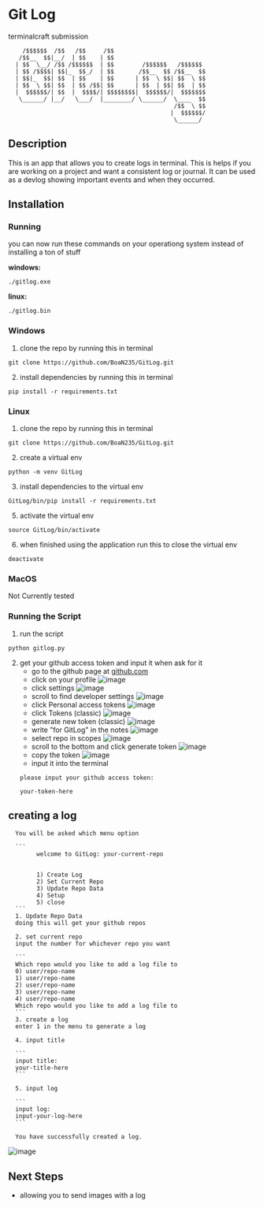 # Git Log
terminalcraft submission

```
    /$$$$$$  /$$   /$$     /$$                          
   /$$__  $$|__/  | $$    | $$                          
  | $$  \__/ /$$ /$$$$$$  | $$        /$$$$$$   /$$$$$$ 
  | $$ /$$$$| $$|_  $$_/  | $$       /$$__  $$ /$$__  $$
  | $$|_  $$| $$  | $$    | $$      | $$  \ $$| $$  \ $$
  | $$  \ $$| $$  | $$ /$$| $$      | $$  | $$| $$  | $$
  |  $$$$$$/| $$  |  $$$$/| $$$$$$$$|  $$$$$$/|  $$$$$$$
   \______/ |__/   \___/  |________/ \______/  \____  $$
                                               /$$  \ $$
                                              |  $$$$$$/
                                               \______/
```
## Description
This is an app that allows you to create logs in terminal. This is helps if you are working on a project and want a consistent log or journal. It can be used as a devlog showing important events and when they occurred.

## Installation

### Running

you can now run these commands on your operationg system instead of installing a ton of stuff

**windows:**
```
./gitlog.exe
```
**linux:**
```
./gitlog.bin
```

### Windows
1. clone the repo by running this in terminal

```
git clone https://github.com/BoaN235/GitLog.git
```

2. install dependencies by running this in terminal
```
pip install -r requirements.txt
```
### Linux
1. clone the repo by running this in terminal

```
git clone https://github.com/BoaN235/GitLog.git
```

2. create a virtual env 
```
python -m venv GitLog
```

3. install dependencies to the virtual env
```
GitLog/bin/pip install -r requirements.txt
```

5. activate the virtual env
```
source GitLog/bin/activate
```

6. when finished using the application run this to close the virtual env
```
deactivate 
```

### MacOS

Not Currently tested

### Running the Script

1. run the script
```
python gitlog.py
```

2. get your github access token and input it when ask for it
    - go to the github page at [github.com](https://github.com/)
    - click on your profile
          ![image](https://github.com/user-attachments/assets/caf7b4aa-830f-4c1a-9820-8f9fcff9888b)
    - click settings
          ![image](https://github.com/user-attachments/assets/a43da35e-7cae-4462-a91a-af7095556f40)
    - scroll to find developer settings
          ![image](https://github.com/user-attachments/assets/8f4f6b57-ee5d-445e-b9aa-395ab70768dc)
    - click Personal access tokens
          ![image](https://github.com/user-attachments/assets/a1a1b54d-bfea-4efa-b645-5e71c5549cd1)
    - click Tokens (classic)
          ![image](https://github.com/user-attachments/assets/73bc8f72-7516-41eb-8c03-84ee7a737d99)
    - generate new token (classic)
          ![image](https://github.com/user-attachments/assets/ab16e282-2685-4bd7-8985-1e84f0a6f4b8)
    - write "for GitLog" in the notes
          ![image](https://github.com/user-attachments/assets/67b374df-1bd0-4a24-995e-d808fb0561f0)
    - select repo in scopes
          ![image](https://github.com/user-attachments/assets/967e9478-2b67-4858-af9e-ee0de7bcffaf)
    - scroll to the bottom and click generate token
          ![image](https://github.com/user-attachments/assets/5bce4c5e-3b0a-475b-b0ea-ebfcd2b732ea)
    - copy the token
          ![image](https://github.com/user-attachments/assets/70401201-1c58-48ca-aa8f-fa6ccb2b480d)
    - input it into the terminal
    ```
    please input your github access token:

    your-token-here

    ```

## creating a log
      You will be asked which menu option 

      ```
            welcome to GitLog: your-current-repo


            1) Create Log 
            2) Set Current Repo 
            3) Update Repo Data 
            4) Setup 
            5) close
      ```
      1. Update Repo Data
      doing this will get your github repos

      2. set current repo
      input the number for whichever repo you want

      ```
      Which repo would you like to add a log file to
      0) user/repo-name
      1) user/repo-name
      2) user/repo-name
      3) user/repo-name
      4) user/repo-name
      Which repo would you like to add a log file to
      ```
      3. create a log
      enter 1 in the menu to generate a log

      4. input title

      ```
      input title:
      your-title-here
      ```
      
      5. input log

      ```
      input log:
      input-your-log-here
      ```

      You have successfully created a log.

![image](https://github.com/user-attachments/assets/8d81a330-1e51-4e4f-af6e-d8aeff2aaf92)


## Next Steps
- allowing you to send images with a log
